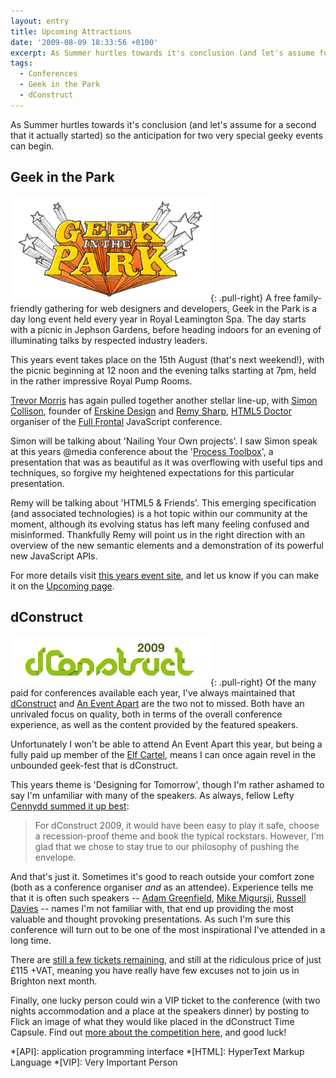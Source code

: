 ```yaml
---
layout: entry
title: Upcoming Attractions
date: '2009-08-09 18:33:56 +0100'
excerpt: As Summer hurtles towards it's conclusion (and let's assume for a second that it actually started) so the anticipation for two very special geeky events can begin.
tags:
  - Conferences
  - Geek in the Park
  - dConstruct
---
```

As Summer hurtles towards it's conclusion (and let's assume for a second that it actually started) so the anticipation for two very special geeky events can begin.

## Geek in the Park
![Geek in the Park](/assets/images/2009/08/geekinthepark.png){: .pull-right} A free family-friendly gathering for web designers and developers, Geek in the Park is a day long event held every year in Royal Leamington Spa. The day starts with a picnic in Jephson Gardens, before heading indoors for an evening of illuminating talks by respected industry leaders.

This years event takes place on the 15th August (that's next weekend!), with the picnic beginning at 12 noon and the evening talks starting at 7pm, held in the rather impressive Royal Pump Rooms.

[Trevor Morris][1] has again pulled together another stellar line-up, with [Simon Collison][2], founder of [Erskine Design][3] and [Remy Sharp][4], [HTML5 Doctor][5] organiser of the [Full Frontal][6] JavaScript conference.

Simon will be talking about 'Nailing Your Own projects'. I saw Simon speak at this years @media conference about the '[Process Toolbox][7]', a presentation that was as beautiful as it was overflowing with useful tips and techniques, so forgive my heightened expectations for this particular presentation.

Remy will be talking about 'HTML5 & Friends'. This emerging specification (and associated technologies) is a hot topic within our community at the moment, although its evolving status has left many feeling confused and misinformed. Thankfully Remy will point us in the right direction with an overview of the new semantic elements and a demonstration of its powerful new JavaScript APIs.

For more details visit [this years event site][8], and let us know if you can make it on the [Upcoming page][9].

## dConstruct
![dConstruct 2009](/assets/images/2009/08/dconstruct.png){: .pull-right} Of the many paid for conferences available each year, I've always maintained that [dConstruct][10] and [An Event Apart][11] are the two not to missed. Both have an unrivaled focus on quality, both in terms of the overall conference experience, as well as the content provided by the featured speakers.

Unfortunately I won't be able to attend An Event Apart this year, but being a fully paid up member of the [Elf Cartel][12], means I can once again revel in the unbounded geek-fest that is dConstruct.

This years theme is 'Designing for Tomorrow', though I'm rather ashamed to say I'm unfamiliar with many of the speakers. As always, fellow Lefty [Cennydd summed it up best][13]:

> For dConstruct 2009, it would have been easy to play it safe, choose a recession-proof theme and book the typical rockstars. However, I'm glad that we chose to stay true to our philosophy of pushing the envelope.

And that's just it. Sometimes it's good to reach outside your comfort zone (both as a conference organiser *and* as an attendee). Experience tells me that it is often such speakers -- [Adam Greenfield][14], [Mike Migursji][15], [Russell Davies][16] -- names I'm not familiar with, that end up providing the most valuable and thought provoking presentations. As such I'm sure this conference will turn out to be one of the most inspirational I've attended in a long time.

There are [still a few tickets remaining][17], and still at the ridiculous price of just £115 +VAT, meaning you have really have few excuses not to join us in Brighton next month.

Finally, one lucky person could win a VIP ticket to the conference (with two nights accommodation and a place at the speakers dinner) by posting to Flick an image of what they would like placed in the dConstruct Time Capsule. Find out [more about the competition here][18], and good luck!

[1]: http://trovster.com/
[2]: http://www.colly.com/
[3]: http://erskinedesign.com/
[4]: http://remysharp.com/
[5]: http://html5doctor.com/
[6]: http://2009.full-frontal.org/
[7]: http://www.colly.com/comments/media2009_the_process_toolbox/
[8]: http://2009.geekinthepark.co.uk/
[9]: http://upcoming.yahoo.com/event/2921781/
[10]: http://2009.dconstruct.org/
[11]: http://aneventapart.com/
[12]: http://clearleft.com/
[13]: http://www.cennydd.co.uk/2009/dconstruct-2009---designing-for-tomorrow/
[14]: http://2009.dconstruct.org/schedule/adamgreenfield/
[15]: http://2009.dconstruct.org/schedule/mikemigurski/
[16]: http://2009.dconstruct.org/schedule/russelldavies/
[17]: http://dconstruct09.eventbrite.com/
[18]: http://2009.dconstruct.org/capsule/

*[API]: application programming interface
*[HTML]: HyperText Markup Language
*[VIP]: Very Important Person
